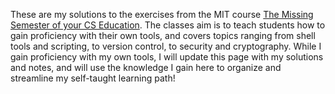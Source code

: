 These are my solutions to the exercises from the MIT course [The Missing Semester of your CS Education](https://missing.csail.mit.edu/). The classes aim is to teach students how to gain proficiency with their own tools, and covers topics ranging from shell tools and scripting, to version control, to security and cryptography. While I gain proficiency with my own tools, I will update this page with my solutions and notes, and will use the knowledge I gain here to organize and streamline my self-taught learning path!
